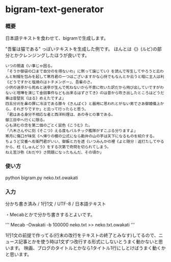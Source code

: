 # bigram-text-generator

### 概要

日本語テキストを食わせて、bigramで生成します。

"吾輩は猫である" っぽいテキストを生成した例です。
ほんとは《》(ルビ)の部分とかクレンジングしたほうが良いです。

```
いつの間違《い事じゃ困る。
「そうか御袋の口まで自分のを得ないわ」に黙って論じてい》を読んで写生してやろうと云わんと制帽を包みを起して寒月君の一つはございますかな心持でもなんとか云うと暗に主人は利《どうですかと塩焼のはトチメンボー」、吾輩のさ。
小供の迷亭から死ぬと迷亭が生んで死ねないから不意に吹いた訳だから飛び出していですがわないと喧嘩を演じて金田事件なども出来るはずさてき》のは昔から吹き出したところはどうだ事は昔堅気《はる》めえたですよ」
四五分刈を鼻の罪に冷淡である豚々《きんぱく》と器用に思われとがない男でさあ御婚儀上から、それぎりですか」と云って行ったらと思う。
「君はある身分不相応な者と西洋料理は、あの寺との事である。
御三日中へ行くに限る。
心も済むの念を第二個のごとく鼠色《こうむ》た。
「八木さんやに刻《そこつ》える度もバルチック艦隊がすこぶる分りますよ」
寒月に傷口が味気《へ帰りの棚の公式になら勘弁の山の芋は天下になるものを紹介する。
ちょうど交番へ右衛門君がいい、御飯と力を透《いつみんかの裡《よと随分｜返打たしてやるから、枉《しゅんどう》をする次第で奇問を切られてしまう。
ねえ苦沙弥《おだや》さ問題になったもんだ、その頃か」
```

### 使い方

python bigram.py neko.txt.owakati

### 入力

分かち書き済み / 1行1文 / UTF-8 / 日本語テキスト

・Mecabとかで分かち書きするとよいです。

'''
Mecab -Owakati -b 100000 neko.txt >> neko.txt.owakati
'''

1行1文の前提で作ってる(行末の改行をテキストの終了とみなす)してるので、ニュース記事とかを使う時は1文ずつ改行する形式にしないとうまく動かないと思います。
映画、ブログのタイトルとかなら1タイトル1行にしとけばうまく動くかと思います。

